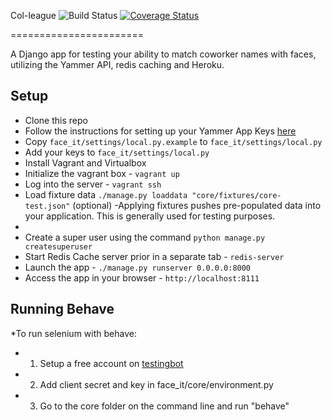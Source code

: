 Col-league ![Build Status](https://travis-ci.org/excellaco/face_it.svg?branch=master) [![Coverage Status](https://coveralls.io/repos/excellaco/face_it/badge.svg)](https://coveralls.io/r/excellaco/face_it)


=======================

A Django app for testing your ability to match coworker names with faces, utilizing the Yammer API, redis caching and Heroku.

Setup
-----

* Clone this repo
* Follow the instructions for setting up your Yammer App Keys [here](https://github.com/excellaco/yammer-hackathon/wiki/Yammer-OAuth-Setup)
* Copy `face_it/settings/local.py.example` to `face_it/settings/local.py`
* Add your keys to `face_it/settings/local.py`
* Install Vagrant and Virtualbox
* Initialize the vagrant box - `vagrant up`
* Log into the server - `vagrant ssh`
* Load fixture data `./manage.py loaddata "core/fixtures/core-test.json"` (optional)
   -Applying fixtures pushes pre-populated data into your application. This is
       generally used for testing purposes.
*
* Create a super user using the command `python manage.py createsuperuser`
* Start Redis Cache server prior in a separate tab - `redis-server` 
* Launch the app - `./manage.py runserver 0.0.0.0:8000`
* Access the app in your browser - `http://localhost:8111`


Running Behave
--------------
*To run selenium with behave:
* 1) Setup a free account on [testingbot](http://testingbot.com/)
* 2) Add client secret and key in face_it/core/environment.py
* 3) Go to the core folder on the command line and run "behave"
